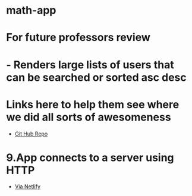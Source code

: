 # math-app

# For future professors review
# - Renders large lists of users that can be searched or sorted asc desc

# Links here to help them see where we did all sorts of awesomeness
- [Git Hub Repo](https://https://github.com/krymarie/math-app "Math App")

# 9.App connects to a server using HTTP
- [Via Netlify](https://xenodochial-bell-837b66.netlify.com/ "server for App")
